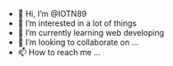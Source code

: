 - 👋 Hi, I’m @IOTN89
- 👀 I’m interested in a lot of things
- 🌱 I’m currently learning web developing
- 💞️ I’m looking to collaborate on ...
- 📫 How to reach me ...

<!---
IOTN89/IOTN89 is a ✨ special ✨ repository because its `README.md` (this file) appears on your GitHub profile.
You can click the Preview link to take a look at your changes.
--->
